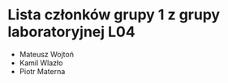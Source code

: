 # Lista członków grupy 1 z grupy laboratoryjnej L04
* Mateusz Wojtoń
* Kamil Wlazło
* Piotr Materna
